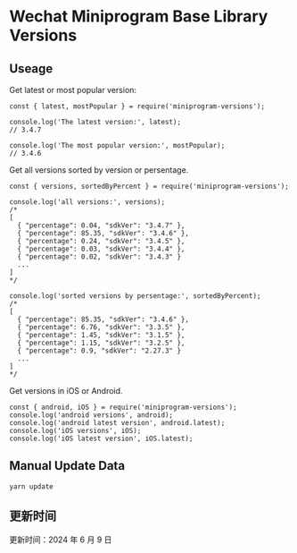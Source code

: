 
# Wechat Miniprogram Base Library Versions

## Useage

Get latest or most popular version:

```;
const { latest, mostPopular } = require('miniprogram-versions');

console.log('The latest version:', latest);
// 3.4.7

console.log('The most popular version:', mostPopular);
// 3.4.6

```

Get all versions sorted by version or persentage.

```
const { versions, sortedByPercent } = require('miniprogram-versions');

console.log('all versions:', versions);
/*
[
  { "percentage": 0.04, "sdkVer": "3.4.7" },
  { "percentage": 85.35, "sdkVer": "3.4.6" },
  { "percentage": 0.24, "sdkVer": "3.4.5" },
  { "percentage": 0.03, "sdkVer": "3.4.4" },
  { "percentage": 0.02, "sdkVer": "3.4.3" }
  ...
]
*/

console.log('sorted versions by persentage:', sortedByPercent);
/*
[
  { "percentage": 85.35, "sdkVer": "3.4.6" },
  { "percentage": 6.76, "sdkVer": "3.3.5" },
  { "percentage": 1.45, "sdkVer": "3.1.5" },
  { "percentage": 1.15, "sdkVer": "3.2.5" },
  { "percentage": 0.9, "sdkVer": "2.27.3" }
  ...
]
*/
```

Get versions in iOS or Android.

```
const { android, iOS } = require('miniprogram-versions');
console.log('android versions', android);
console.log('android latest version', android.latest);
console.log('iOS versions', iOS);
console.log('iOS latest version', iOS.latest);
```

## Manual Update Data

```
yarn update
```

## 更新时间

更新时间：2024 年 6 月 9 日
